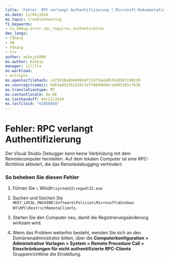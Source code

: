 ```yaml
---
title: 'Fehler: RPC verlangt Authentifizierung | Microsoft-Dokumentation'
ms.date: 11/04/2016
ms.topic: troubleshooting
f1_keywords:
- vs.debug.error.rpc_requires_authentication
dev_langs:
- CSharp
- VB
- FSharp
- C++
author: mikejo5000
ms.author: mikejo
manager: jillfra
ms.workload:
- multiple
ms.openlocfilehash: c473916a6b689984f234736eb8b763056fc002d9
ms.sourcegitcommit: 94b3a052fb1229c7e7f8804b09c1d403385c7630
ms.translationtype: MT
ms.contentlocale: de-DE
ms.lasthandoff: 04/23/2019
ms.locfileid: "62850458"
---
```

# <a name="error-rpc-requires-authentication"></a>Fehler: RPC verlangt Authentifizierung
Der Visual Studio-Debugger kann keine Verbindung mit dem Remotecomputer herstellen. Auf dem lokalen Computer ist eine RPC-Richtlinie aktiviert, die das Remotedebugging verhindert.

### <a name="to-correct-this-error"></a>So beheben Sie diesen Fehler

1. Führen Sie `\` *Windir*`\system32\regedt32.exe`

2. Suchen und löschen Sie `HKEY_LOCAL_MACHINE\Software\Policies\Microsoft\Windows NT\RPC\RestrictRemoteClients`.

3. Starten Sie den Computer neu, damit die Registrierungsänderung wirksam wird.

4. Wenn das Problem weiterhin besteht, wenden Sie sich an den Domänenadministrator bitten, über die **Computerkonfiguration > Administrative Vorlagen > System > Remote Procedure Call > Einschränkungen für nicht authentifizierte RPC-Clients** Gruppenrichtlinie die Einstellung.